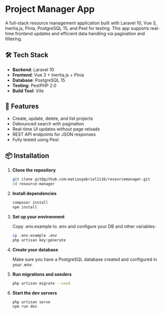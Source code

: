 # Project Manager App

A full-stack resource management application built with Laravel 10, Vue 3, Inertia.js, Pinia, PostgreSQL 15, and Pest for testing. This app supports real-time frontend updates and efficient data handling via pagination and filtering.

## 🛠 Tech Stack

-   **Backend**: Laravel 10
-   **Frontend**: Vue 3 + Inertia.js + Pinia
-   **Database**: PostgreSQL 15
-   **Testing**: PestPHP 2.0
-   **Build Tool**: Vite

## 🚀 Features

-   Create, update, delete, and list projects
-   Debounced search with pagination
-   Real-time UI updates without page reloads
-   REST API endpoints for JSON responses
-   Fully tested using Pest

## 📦 Installation

1. **Clone the repository**

    ```bash
    git clone git@github.com:matiasgabriel1116/resourcemanager.git
    cd resource-manager
    ```
    
2. **Install dependencies**

    ```bash
    composer install
    npm install
    ```

3. **Set up your environment**

    Copy .env.example to .env and configure your DB and other variables:

    ```bash
    cp .env.example .env
    php artisan key:generate

    ```

4. **Create your database**

    Make sure you have a PostgreSQL database created and configured in your .env.

5. **Run migrations and seeders**

    ```bash
    php artisan migrate --seed

    ```

6. **Start the dev servers**

    ```bash
    php artisan serve
    npm run dev
    ```
